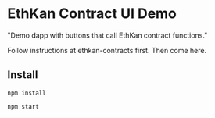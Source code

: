 # EthKan Contract UI Demo

"Demo dapp with buttons that call EthKan contract functions."

Follow instructions at ethkan-contracts first. Then come here.

## Install
```
npm install
```
```
npm start
```

